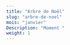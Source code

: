 ```yaml
---
title: "Arbre de Noël"
slug: "arbre-de-noel"
mois: "janvier"
Description: "Moment "
weight: 1
---
```

